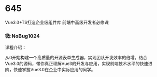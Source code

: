 # 645
Vue3.0+TS打造企业级组件库 前端中高级开发者必修课
### 微:NoBug1024 


课程介绍：

从0开始构建一个高质量的开源表单生成器，实现团队开发效率的倍增。结合Vue3.0的源码，带你真正理解Vue3的开发与应用，实现前端技术水平的快速进阶，快速掌握Vue3.0在企业中实际应用的同学。
